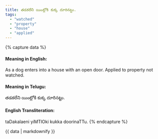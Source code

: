 ```yaml
---
title: తడకలేని యింట్లోకి కుక్క దూరినట్టు.
tags:
  - "watched"
  - "property"
  - "house"
  - "applied"
---
```


{% capture data %}
#### Meaning in English:
As a dog enters into a house with an open door.
Applied to property not watched.

#### Meaning in Telugu:
తడకలేని యింట్లోకి కుక్క దూరినట్టు.

#### English Transliteration:
taDakalaeni yiMTlOki kukka doorinaTTu.
{% endcapture %}

{{ data | markdownify }}

